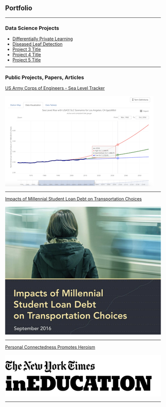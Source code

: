## Portfolio

---

### Data Science Projects

- [Differentially Private Learning](https://github.com/natepeteyellow/DPLearning)
- [Diseased Leaf Detection](http://example.com/)
- [Project 3 Title](http://example.com/)
- [Project 4 Title](http://example.com/)
- [Project 5 Title](http://example.com/)

---

### Public Projects, Papers, Articles

[US Army Corps of Engineers - Sea Level Tracker](https://climate.sec.usace.army.mil/slr_app/)
<br></br>
<img src="images/sea_level_tracker.png?raw=true"/>

---
[Impacts of Millennial Student Loan Debt on Transportation Choices](/pdf/sample_presentation.pdf)
<br></br>
<img src="images/dot_paper.png?raw=true"/>

---
[Personal Connectedness Promotes Heroism](https://nytimesineducation.com/spotlight/personal-connectedness-promotes-heroism/)
<br></br>
<img src="images/nyt-ineducation-logo.png?raw=true"/>

---
<!-- <p style="font-size:11px">Page template forked from <a href="https://github.com/evanca/quick-portfolio">evanca</a></p> -->
<!-- Remove above link if you don't want to attibute -->
